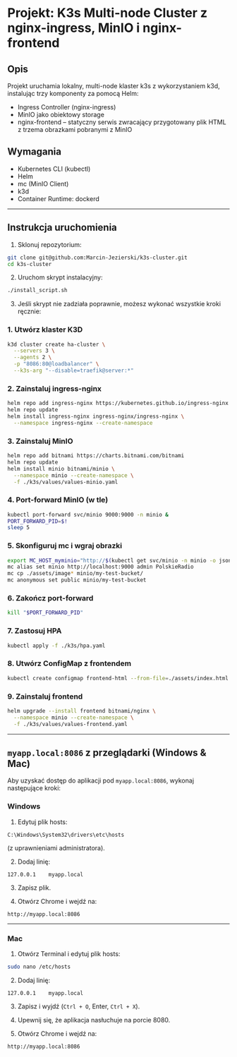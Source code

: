 # Projekt: K3s Multi-node Cluster z nginx-ingress, MinIO i nginx-frontend

## Opis
Projekt uruchamia lokalny, multi-node klaster k3s z wykorzystaniem k3d, instalując trzy komponenty za pomocą Helm:
- Ingress Controller (nginx-ingress)
- MinIO jako obiektowy storage
- nginx-frontend – statyczny serwis zwracający przygotowany plik HTML z trzema obrazkami pobranymi z MinIO

## Wymagania
- Kubernetes CLI (kubectl)
- Helm
- mc (MinIO Client)
- k3d
- Container Runtime: dockerd

---

## Instrukcja uruchomienia

1. Sklonuj repozytorium:
```bash
git clone git@github.com:Marcin-Jezierski/k3s-cluster.git
cd k3s-cluster
```

2. Uruchom skrypt instalacyjny:
```bash
./install_script.sh
```

3. Jeśli skrypt nie zadziała poprawnie, możesz wykonać wszystkie kroki ręcznie:

### 1. Utwórz klaster K3D
```bash
k3d cluster create ha-cluster \
  --servers 3 \
  --agents 2 \
  -p "8086:80@loadbalancer" \
  --k3s-arg "--disable=traefik@server:*"
```

### 2. Zainstaluj ingress-nginx
```bash
helm repo add ingress-nginx https://kubernetes.github.io/ingress-nginx
helm repo update
helm install ingress-nginx ingress-nginx/ingress-nginx \
  --namespace ingress-nginx --create-namespace
```

### 3. Zainstaluj MinIO
```bash
helm repo add bitnami https://charts.bitnami.com/bitnami
helm repo update
helm install minio bitnami/minio \
  --namespace minio --create-namespace \
  -f ./k3s/values/values-minio.yaml
```

### 4. Port-forward MinIO (w tle)
```bash
kubectl port-forward svc/minio 9000:9000 -n minio &
PORT_FORWARD_PID=$!
sleep 5
```

### 5. Skonfiguruj mc i wgraj obrazki
```bash
export MC_HOST_myminio="http://$(kubectl get svc/minio -n minio -o jsonpath='{.spec.clusterIP}'):9000"
mc alias set minio http://localhost:9000 admin PolskieRadio
mc cp ./assets/image* minio/my-test-bucket/
mc anonymous set public minio/my-test-bucket
```

### 6. Zakończ port-forward
```bash
kill "$PORT_FORWARD_PID"
```

### 7. Zastosuj HPA
```bash
kubectl apply -f ./k3s/hpa.yaml
```

### 8. Utwórz ConfigMap z frontendem
```bash
kubectl create configmap frontend-html --from-file=./assets/index.html -n minio
```

### 9. Zainstaluj frontend
```bash
helm upgrade --install frontend bitnami/nginx \
  --namespace minio --create-namespace \
  -f ./k3s/values/values-frontend.yaml
```

---

## `myapp.local:8086` z przeglądarki (Windows & Mac)

Aby uzyskać dostęp do aplikacji pod `myapp.local:8086`, wykonaj następujące kroki:

### Windows
1. Edytuj plik hosts:
```
C:\Windows\System32\drivers\etc\hosts
```
(z uprawnieniami administratora).

2. Dodaj linię:
```
127.0.0.1    myapp.local
```

3. Zapisz plik.

4. Otwórz Chrome i wejdź na:
```
http://myapp.local:8086
```

---

### Mac
1. Otwórz Terminal i edytuj plik hosts:
```bash
sudo nano /etc/hosts
```

2. Dodaj linię:
```
127.0.0.1    myapp.local
```

3. Zapisz i wyjdź (`Ctrl + O`, Enter, `Ctrl + X`).


4. Upewnij się, że aplikacja nasłuchuje na porcie 8080.

5. Otwórz Chrome i wejdź na:
```
http://myapp.local:8086
```
